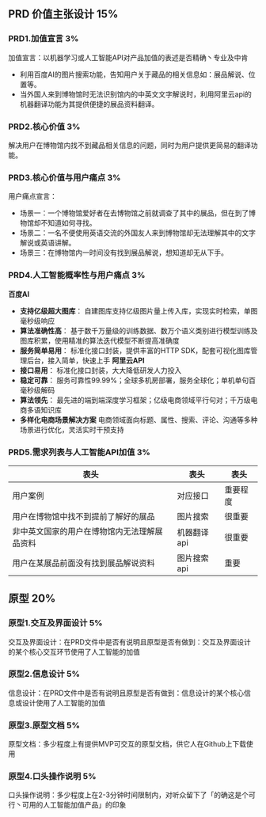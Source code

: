 ## PRD 价值主张设计 15%
### PRD1.加值宣言 3%
加值宣言：以机器学习或人工智能API对产品加值的表述是否精确丶专业及中肯
- 利用百度AI的图片搜索功能，告知用户关于藏品的相关信息如：展品解说、位置等。
- 当外国人来到博物馆时无法识别馆内的中英文文字解说时，利用阿里云api的机器翻译功能为其提供便捷的展品资料翻译。
### PRD2.核心价值 3%
解决用户在博物馆内找不到藏品相关信息的问题，同时为用户提供更简易的翻译功能。

### PRD3.核心价值与用户痛点 3%
用户痛点宣言：
- 场景一：一个博物馆爱好者在去博物馆之前就调查了其中的展品，但在到了博物馆却不知道如何寻找。
- 场景二：一名不便使用英语交流的外国友人来到博物馆却无法理解其中的文字解说或英语讲解。
- 场景三：在博物馆内一时间没有找到展品解说，想知道却无从下手。
### PRD4.人工智能概率性与用户痛点 3%
**百度AI**
- **支持亿级超大图库**：
自建图库支持亿级图片量上传入库，实现实时检索，单图毫秒级响应
- **算法准确性高**：
基于数千万量级的训练数据、数万个语义类别进行模型训练及图库积累，使用精准的算法迭代模型不断提高准确度
- **服务简单易用**：
标准化接口封装，提供丰富的HTTP SDK，配套可视化图库管理后台，接入简单，快速上手
**阿里云API**
- **接口易用**：
标准化接口封装，大大降低研发人力投入
- **稳定可靠**：
服务可靠性99.99%；全球多机房部署，服务全球化；单机单句百毫秒级解码
- **算法领先**：
最先进的端到端深度学习框架；亿级电商领域平行句对；千万级电商多语知识库
- **多样化电商场景解决方案**
电商领域面向标题、属性、搜索、评论、沟通等多种场景进行优化，灵活实时干预支持
### PRD5.需求列表与人工智能API加值 3%
 |  表头   | 表头  |表头|
 | -- | -- |--|
 |  用户案例 | 对应接口 |重要程度|
 | 用户在博物馆中找不到提前了解好的展品 | 图片搜索 |很重要|
 |  非中英文国家的用户在博物馆内无法理解展品资料|机器翻译api|很重要|
 |  用户在某展品前面没有找到展品解说资料 | 图片搜索api |重要|
## 原型 20%
### 原型1.交互及界面设计 5%
交互及界面设计：在PRD文件中是否有说明且原型是否有做到：交互及界面设计的某个核心交互环节使用了人工智能的加值

### 原型2.信息设计 5%
信息设计：在PRD文件中是否有说明且原型是否有做到：信息设计的某个核心信息或设计使用了人工智能的加值

### 原型3.原型文档 5%
原型文档：多少程度上有提供MVP可交互的原型文档，供它人在Github上下载使用

### 原型4.口头操作说明 5%
口头操作说明：多少程度上在2-3分钟时间限制内，对听众留下了「的确这是个可行丶可用的人工智能加值产品」的印象
